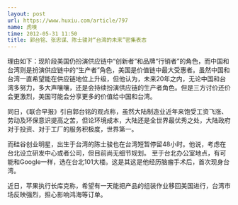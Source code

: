 ```yaml
---
layout: post
url: https://www.huxiu.com/article/797
name: 虎嗅
time: 2012-05-31 11:50
title: 郭台铭、张忠谋、陈士骏对“台湾的未来”密集表态
---
```

理由如下：现阶段美国仍扮演供应链中“创新者”和品牌“行销者”的角色，而中国和台湾则是扮演供应链中的“生产者”角色，美国是价值链中最大受惠者。虽然中国和台湾一直希望能在供应链地位上升级，但他认为，未来20年之内，无论中国和台湾多努力，多大声嚷嚷，还是会持续扮演供应链的生产者角色。但是三方讨价还价会更激烈，美国可能会分享更多的价值给中国和台湾。

同日，《联合早报》引自郭台铭的观点称，虽然大陆制造业近年来饱受工资飞涨、劳动及环保意识提高之苦，但论环境成本，大陆还是全世界最优秀之处，大陆政府对于投资、对于工厂的服务积极度，世界第一。

而硅谷创业明星，出生于台湾的陈士骏也在台湾短暂停留48小时。他说，考虑在台北设立研发中心或者公司，但目前尚无细节规划。 至于台北办公室地点，有可能和Google一样，选在台北101大楼。这是其这是他经历脑瘤手术后，首次现身台湾。

近日，苹果执行长库克称，希望有一天能把产品的组装作业移回美国进行，台湾市场反映强烈，担心影响鸿海等订单。

